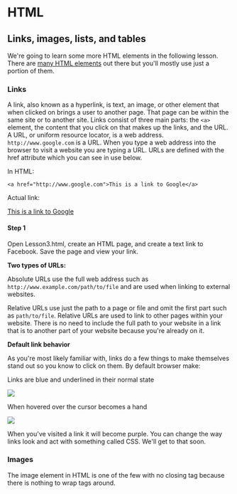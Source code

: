 HTML
=====

## Links, images, lists, and tables

We're going to learn some more HTML elements in the following lesson. There are [many HTML elements](https://developer.mozilla.org/en-US/docs/Web/HTML/Element)
out there but you'll mostly use just a portion of them. 

### Links
A link, also known as a hyperlink, is text, an image, or other element that when clicked on brings a user to another page. That page can be within the same 
site or to another site. Links consist of three main parts: the `<a>` element, the content that you click on that makes up the links, and the URL. 
A URL, or uniform resource locator, is a web address. `http://www.google.com` is a URL. When you type a web address into the browser to visit a website you 
are typing a URL. URLs are defined with the href attribute which you can see in use below.

In HTML:

`<a href="http://www.google.com">This is a link to Google</a>`

Actual link:

<a href="http://www.google.com">This is a link to Google</a>

#### Step 1

Open Lesson3.html, create an HTML page, and create a text link to Facebook. Save the page and view your link.

**Two types of URLs:**

Absolute URLs use the full web address such as `http://www.example.com/path/to/file` and are used when linking to external websites.

Relative URLs use just the path to a page or file and omit the first part such as `path/to/file`. Relative URLs are used to link to other pages
within your website. There is no need to include the full path to your website in a link that is to another part of your website because
you're already on it. 

**Default link behavior**

As you're most likely familiar with, links do a few things to make themselves stand out so you know to click on them. 
By default browser make:

Links are blue and underlined in their normal state

<img src="http://i.imgur.com/erDxSVx.png" />

When hovered over the cursor becomes a hand  

<img src="http://i.imgur.com/3qMNw9D.png" />

When you've visited a link it will become purple. You can change the way links look and act with something called CSS. We'll get to that soon.

### Images
The image element in HTML is one of the few with no closing tag because there is nothing to wrap tags around. 








